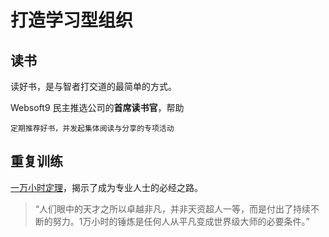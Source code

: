 # 打造学习型组织

## 读书

读好书，是与智者打交道的最简单的方式。

Websoft9 民主推选公司的**首席读书官**，帮助

```
定期推荐好书，并发起集体阅读与分享的专项活动
```

## 重复训练

[一万小时定理](https://baike.baidu.com/item/一万小时定理/8255848)，揭示了成为专业人士的必经之路。

> “人们眼中的天才之所以卓越非凡，并非天资超人一等，而是付出了持续不断的努力。1万小时的锤炼是任何人从平凡变成世界级大师的必要条件。”